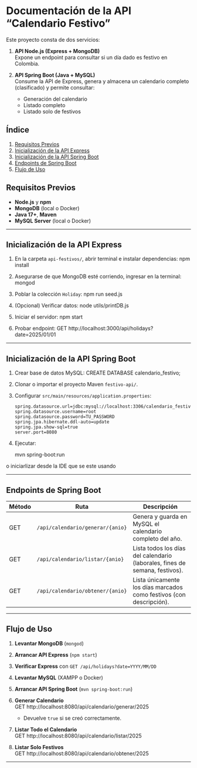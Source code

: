 
# Documentación de la API “Calendario Festivo”

Este proyecto consta de dos servicios:

1. **API Node.js (Express + MongoDB)**  
   Expone un endpoint para consultar si un día dado es festivo en Colombia.

2. **API Spring Boot (Java + MySQL)**  
   Consume la API de Express, genera y almacena un calendario completo (clasificado) y permite consultar:
   - Generación del calendario
   - Listado completo
   - Listado solo de festivos

## Índice

1. [Requisitos Previos](#requisitos-previos)  
2. [Inicialización de la API Express](#inicialización-de-la-api-express)  
3. [Inicialización de la API Spring Boot](#inicialización-de-la-api-spring-boot)  
4. [Endpoints de Spring Boot](#endpoints-de-spring-boot)  
5. [Flujo de Uso](#flujo-de-uso)  

## Requisitos Previos

- **Node.js** y **npm**  
- **MongoDB** (local o Docker)  
- **Java 17+**, **Maven**  
- **MySQL Server** (local o Docker)  

---

## Inicialización de la API Express

1. En la carpeta `api-festivos/`, abrir terminal e instalar dependencias:
   npm install

2. Asegurarse de que MongoDB esté corriendo, ingresar en la terminal:
   mongod

3. Poblar la colección `Holiday`:
   npm run seed.js

4. (Opcional) Verificar datos:
   node utils/printDB.js

5. Iniciar el servidor:
   npm start

6. Probar endpoint:
   GET http://localhost:3000/api/holidays?date=2025/01/01

---

## Inicialización de la API Spring Boot

1. Crear base de datos MySQL:
   CREATE DATABASE calendario_festivo;

2. Clonar o importar el proyecto Maven `festivo-api/`.
3. Configurar `src/main/resources/application.properties`:
   ```properties
   spring.datasource.url=jdbc:mysql://localhost:3306/calendario_festivo
   spring.datasource.username=root
   spring.datasource.password=TU_PASSWORD
   spring.jpa.hibernate.ddl-auto=update
   spring.jpa.show-sql=true
   server.port=8080
   ```
4. Ejecutar:

   mvn spring-boot:run

o iniciarlizar desde la IDE que se este usando

---

## Endpoints de Spring Boot

| Método | Ruta                                 | Descripción                                                                 |
|--------|--------------------------------------|------------------------------------------------------------------------------|
| GET    | `/api/calendario/generar/{anio}`     | Genera y guarda en MySQL el calendario completo del año.                    |
| GET    | `/api/calendario/listar/{anio}`      | Lista todos los días del calendario (laborales, fines de semana, festivos). |
| GET    | `/api/calendario/obtener/{anio}`     | Lista únicamente los días marcados como festivos (con descripción).         |

---

## Flujo de Uso

1. **Levantar MongoDB** (`mongod`)  
2. **Arrancar API Express** (`npm start`)  
3. **Verificar Express** con `GET /api/holidays?date=YYYY/MM/DD`  
4. **Levantar MySQL** (XAMPP o Docker)  
5. **Arrancar API Spring Boot** (`mvn spring-boot:run`)  
6. **Generar Calendario**  
   GET http://localhost:8080/api/calendario/generar/2025
   - Devuelve `true` si se creó correctamente.  

7. **Listar Todo el Calendario**  
   GET http://localhost:8080/api/calendario/listar/2025

8. **Listar Solo Festivos**  
   GET http://localhost:8080/api/calendario/obtener/2025

---
